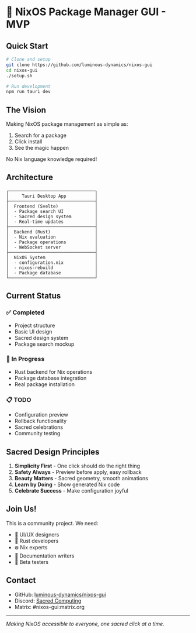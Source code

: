 # 🌟 NixOS Package Manager GUI - MVP

## Quick Start

```bash
# Clone and setup
git clone https://github.com/luminous-dynamics/nixos-gui
cd nixos-gui
./setup.sh

# Run development
npm run tauri dev
```

## The Vision

Making NixOS package management as simple as:
1. Search for a package
2. Click install
3. See the magic happen

No Nix language knowledge required!

## Architecture

```
┌─────────────────────────────────┐
│     Tauri Desktop App           │
├─────────────────────────────────┤
│  Frontend (Svelte)              │
│  - Package search UI            │
│  - Sacred design system         │
│  - Real-time updates            │
├─────────────────────────────────┤
│  Backend (Rust)                 │
│  - Nix evaluation               │
│  - Package operations           │
│  - WebSocket server             │
├─────────────────────────────────┤
│  NixOS System                   │
│  - configuration.nix            │
│  - nixos-rebuild                │
│  - Package database             │
└─────────────────────────────────┘
```

## Current Status

### ✅ Completed
- Project structure
- Basic UI design
- Sacred design system
- Package search mockup

### 🚧 In Progress
- Rust backend for Nix operations
- Package database integration
- Real package installation

### 📋 TODO
- Configuration preview
- Rollback functionality
- Sacred celebrations
- Community testing

## Sacred Design Principles

1. **Simplicity First** - One click should do the right thing
2. **Safety Always** - Preview before apply, easy rollback
3. **Beauty Matters** - Sacred geometry, smooth animations
4. **Learn by Doing** - Show generated Nix code
5. **Celebrate Success** - Make configuration joyful

## Join Us!

This is a community project. We need:
- 🎨 UI/UX designers
- 🦀 Rust developers
- ❄️ Nix experts
- 📝 Documentation writers
- 🧪 Beta testers

## Contact

- GitHub: [luminous-dynamics/nixos-gui](https://github.com/luminous-dynamics/nixos-gui)
- Discord: [Sacred Computing](https://discord.gg/sacred-computing)
- Matrix: #nixos-gui:matrix.org

---

*Making NixOS accessible to everyone, one sacred click at a time.*